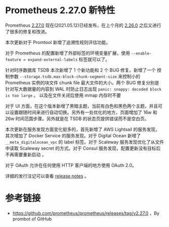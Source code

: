 # Prometheus 2.27.0 新特性

Prometheus [2.27.0](https://github.com/prometheus/prometheus/releases/tag/v2.27.0) 现在(2021.05.12)已经发布，在上个月的 [2.26.0](http://erdong.site/Prometheus/New-Features/New-Features-in-Prometheus-2-26-0.html) 之后又进行了很多的修复和改进。


本次更新对于 Promtool 新增了追溯性规则评估功能。

对于 Prometheus 的配置新增了外部标签的环境变量扩展，使用 `--enable-feature = expand-external-labels` 标签就可以了。

针对时序数据库 TSDB 本次新增了 1 个新功能和 2 个 BUG 修复。新增了一个 控制参数 `--storage.tsdb.max-block-chunk-segment-size` 来控制小的Prometheus 实例的块文件 chunk file 最大文件的大小。两个 BUG 修复分别是 针对写大数据量的内容到 WAL 时防止日志出现 `panic: snappy: decoded block is too large` 。 以及在文件关闭后使用 mmap 内存时不要 

对于 UI 方面，在这个版本新增了黑暗主题，当前有白色和黑色两个主题，并且可以设置跟随时间来进行自动切换。另外有一处优化的地方，页面增加了 16w 和 26w 时间范围步骤。另外就是在 TSDB 的状态页提供错误而不是空白页。

本次更新在服务发现方面变化挺多的，首先新增了 AWS Lightsail 的服务发现，其次增加了 Docker Service 的服务发现。对于 Digital Ocean 新增了 `__meta_digitalocean_vpc` 的 label 标签。对于 Scaleway 服务发现优化了从文件中读取 Scaleway secret 的方式。对于 Consul 服务发现，配置更新没有目标后不再需要重新启动 。



对于 OAuth 允许在任何使用 HTTP 客户端的地方使用 OAuth 2.0。


详细的发行注记可以查看 [release notes](https://github.com/prometheus/prometheus/releases/tag/v2.27.0) 。





# 参考链接

* https://github.com/prometheus/prometheus/releases/tag/v2.27.0 ，By prombot of GitHub